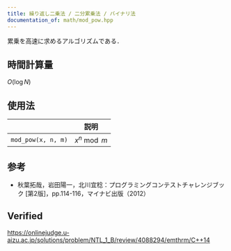 ```yaml
---
title: 繰り返し二乗法 / 二分累乗法 / バイナリ法
documentation_of: math/mod_pow.hpp
---
```


累乗を高速に求めるアルゴリズムである．


## 時間計算量

$O(\log{N})$


## 使用法

||説明|
|:--:|:--:|
|`mod_pow(x, n, m)`|$x^n \bmod{m}$|


## 参考

- 秋葉拓哉，岩田陽一，北川宜稔：プログラミングコンテストチャレンジブック \[第2版\]，pp.114-116，マイナビ出版（2012）


## Verified

https://onlinejudge.u-aizu.ac.jp/solutions/problem/NTL_1_B/review/4088294/emthrm/C++14
